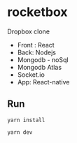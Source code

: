 # rocketbox

Dropbox clone

- Front : React
- Back: Nodejs
 - Mongodb - noSql
 - Mongodb Atlas
 - Socket.io
- App: React-native

## Run 

```yarn install```

```yarn dev```
